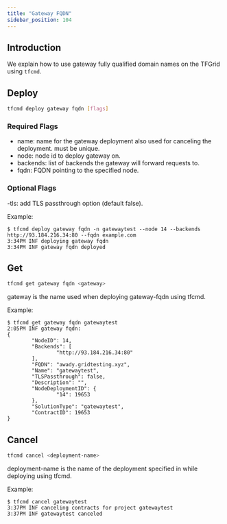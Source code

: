 ```yaml
---
title: "Gateway FQDN"
sidebar_position: 104
---
```




## Introduction

We explain how to use gateway fully qualified domain names on the TFGrid using `tfcmd`.

## Deploy

```bash
tfcmd deploy gateway fqdn [flags]
```

### Required Flags

- name: name for the gateway deployment also used for canceling the deployment. must be unique.
- node: node id to deploy gateway on.
- backends: list of backends the gateway will forward requests to.
- fqdn: FQDN pointing to the specified node.

### Optional Flags

-tls: add TLS passthrough option (default false).

Example:

```console
$ tfcmd deploy gateway fqdn -n gatewaytest --node 14 --backends http://93.184.216.34:80 --fqdn example.com
3:34PM INF deploying gateway fqdn
3:34PM INF gateway fqdn deployed
```

## Get

```bash
tfcmd get gateway fqdn <gateway>
```

gateway is the name used when deploying gateway-fqdn using tfcmd.

Example:

```console
$ tfcmd get gateway fqdn gatewaytest
2:05PM INF gateway fqdn:
{
        "NodeID": 14,
        "Backends": [
                "http://93.184.216.34:80"
        ],
        "FQDN": "awady.gridtesting.xyz",
        "Name": "gatewaytest",
        "TLSPassthrough": false,
        "Description": "",
        "NodeDeploymentID": {
                "14": 19653
        },
        "SolutionType": "gatewaytest",
        "ContractID": 19653
}
```

## Cancel

```bash
tfcmd cancel <deployment-name>
```

deployment-name is the name of the deployment specified in while deploying using tfcmd.

Example:

```console
$ tfcmd cancel gatewaytest
3:37PM INF canceling contracts for project gatewaytest
3:37PM INF gatewaytest canceled
```
